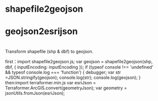 # shapefile2geojson
# geojson2esrijson
# 
Transform shapefile (shp & dbf) to geojson.

first：import shapefile2geojson.js;
      var geojson = shapefile2geojson(shp, dbf, { inputEncoding: inputEncoding });
      if (typeof console !== 'undefined' && typeof console.log === 'function') {
	      debugger;
        var str =JSON.stringify(geojson);
		    console.log(str);
		    console.log(geojson);
      }
then:import terraformer.min.js
      var esriJson = Terraformer.ArcGIS.convert(geometryJson);
      var geometry = jsonUtils.fromJson(esriJson);
      
      
     
